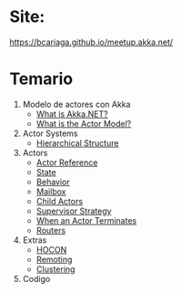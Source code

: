 # Site:

https://bcariaga.github.io/meetup.akka.net/

# Temario

1. Modelo de actores con Akka
    + [What is Akka.NET?](docs/WhatisAkka.NET.md)
    + [What is the Actor Model?](docs/WhatIsTheActorModel.md)
2. Actor Systems
    + [Hierarchical Structure](docs/HierarchicalStructure.md)
3. Actors
    + [Actor Reference](docs/ActorReference.md)
    + [State](docs/State.md)
    + [Behavior](docs/Behavior.md)
    + [Mailbox](docs/Mailbox.md)
    + [Child Actors](docs/ChildActors.md)
    + [Supervisor Strategy](docs/SupervisorStrategy.md)
    + [When an Actor Terminates](docs/WhenanActorTerminates.md)
    + [Routers](docs/Routers.md)
4. Extras
    + [HOCON](docs/HOCON.md)
    + [Remoting](docs/Remoting.md)
    + [Clustering](docs/Clustering.md)
5. Codigo
